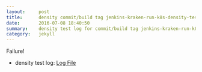 ```yaml
---
layout:     post
title:      density commit/build tag jenkins-kraken-run-k8s-density-tests-122-3
date:       2016-07-08 18:40:50
summary:    density test log for commit/build tag jenkins-kraken-run-k8s-density-tests-122-3.
category:   jekyll
---
```


Failure!

- density test log: [Log File](http://s3-us-west-2.amazonaws.com/kraken-e2e-logs/density/jenkins-kraken-run-k8s-density-tests-122-3/build-log.txt)
